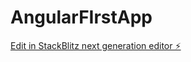 # AngularFIrstApp

[Edit in StackBlitz next generation editor ⚡️](https://stackblitz.com/~/github.com/Rahil30/AngularFIrstApp)